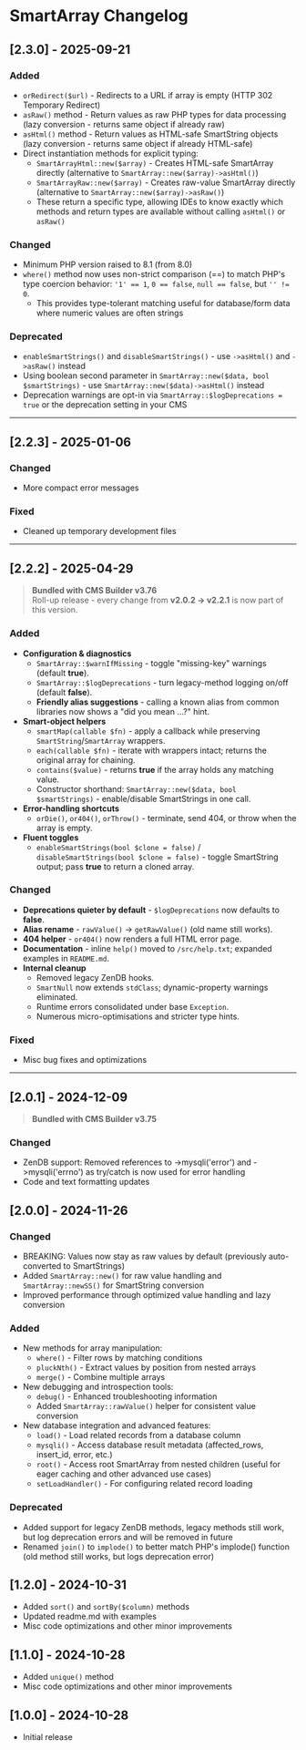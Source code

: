# SmartArray Changelog

## [2.3.0] - 2025-09-21

### Added
- `orRedirect($url)` - Redirects to a URL if array is empty (HTTP 302 Temporary Redirect)
- `asRaw()` method - Return values as raw PHP types for data processing (lazy conversion - returns same object if already raw)
- `asHtml()` method - Return values as HTML-safe SmartString objects (lazy conversion - returns same object if already HTML-safe)
- Direct instantiation methods for explicit typing:
  - `SmartArrayHtml::new($array)` - Creates HTML-safe SmartArray directly (alternative to `SmartArray::new($array)->asHtml()`)
  - `SmartArrayRaw::new($array)` - Creates raw-value SmartArray directly (alternative to `SmartArray::new($array)->asRaw()`)
  - These return a specific type, allowing IDEs to know exactly which methods and return types are available without calling `asHtml()` or `asRaw()`

### Changed
- Minimum PHP version raised to 8.1 (from 8.0)
- `where()` method now uses non-strict comparison (==) to match PHP's type coercion behavior: `'1' == 1`, `0 == false`, `null == false`, but `'' != 0`.
  - This provides type-tolerant matching useful for database/form data where numeric values are often strings

### Deprecated
- `enableSmartStrings()` and `disableSmartStrings()` - use `->asHtml()` and `->asRaw()` instead
- Using boolean second parameter in `SmartArray::new($data, bool $smartStrings)` - use `SmartArray::new($data)->asHtml()` instead
- Deprecation warnings are opt-in via `SmartArray::$logDeprecations = true` or the deprecation setting in your CMS

---

## [2.2.3] - 2025-01-06

### Changed
- More compact error messages

### Fixed
- Cleaned up temporary development files

---

## [2.2.2] - 2025-04-29
> **Bundled with CMS Builder v3.76**  
> Roll-up release - every change from **v2.0.2 -> v2.2.1** is now part of this version.

### Added
- **Configuration & diagnostics**
  - `SmartArray::$warnIfMissing` - toggle "missing-key" warnings (default **true**).
  - `SmartArray::$logDeprecations` - turn legacy-method logging on/off (default **false**).
  - **Friendly alias suggestions** - calling a known alias from common libraries now shows a "did you mean ...?" hint.
- **Smart-object helpers**
  - `smartMap(callable $fn)` - apply a callback while preserving `SmartString`/`SmartArray` wrappers.
  - `each(callable $fn)` - iterate with wrappers intact; returns the original array for chaining.
  - `contains($value)` - returns **true** if the array holds any matching value.
  - Constructor shorthand: `SmartArray::new($data, bool $smartStrings)` - enable/disable SmartStrings in one call.
- **Error-handling shortcuts**   
  - `orDie()`, `or404()`, `orThrow()` - terminate, send 404, or throw when the array is empty.
- **Fluent toggles**   
  - `enableSmartStrings(bool $clone = false)` / `disableSmartStrings(bool $clone = false)` - toggle SmartString output; pass **true** to return a cloned array.

### Changed
- **Deprecations quieter by default** - `$logDeprecations` now defaults to **false**.
- **Alias rename** - `rawValue()` -> `getRawValue()` (old name still works).
- **404 helper** - `or404()` now renders a full HTML error page.
- **Documentation** - inline `help()` moved to `/src/help.txt`; expanded examples in `README.md`.
- **Internal cleanup**
  - Removed legacy ZenDB hooks.
  - `SmartNull` now extends `stdClass`; dynamic-property warnings eliminated.
  - Runtime errors consolidated under base `Exception`.
  - Numerous micro-optimisations and stricter type hints.

### Fixed
- Misc bug fixes and optimizations

---

## [2.0.1] - 2024-12-09

> **Bundled with CMS Builder v3.75**

### Changed
- ZenDB support: Removed references to ->mysqli('error') and ->mysqli('errno') as try/catch is now used for error handling
- Code and text formatting updates

## [2.0.0] - 2024-11-26

### Changed
* BREAKING: Values now stay as raw values by default (previously auto-converted to SmartStrings)
* Added `SmartArray::new()` for raw value handling and `SmartArray::newSS()` for SmartString conversion
* Improved performance through optimized value handling and lazy conversion

### Added
* New methods for array manipulation:
    * `where()` - Filter rows by matching conditions
    * `pluckNth()` - Extract values by position from nested arrays
    * `merge()` - Combine multiple arrays
* New debugging and introspection tools:
    * `debug()` - Enhanced troubleshooting information
    * Added `SmartArray::rawValue()` helper for consistent value conversion
* New database integration and advanced features:
    * `load()` - Load related records from a database column 
    * `mysqli()` - Access database result metadata (affected_rows, insert_id, error, etc.)
    * `root()` - Access root SmartArray from nested children (useful for eager caching and other advanced use cases)
    * `setLoadHandler()` - For configuring related record loading

### Deprecated
- Added support for legacy ZenDB methods, legacy methods still work, but log deprecation errors and will be removed in future
- Renamed `join()` to `implode()` to better match PHP's implode() function (old method still works, but logs deprecation error)

## [1.2.0] - 2024-10-31
* Added `sort()` and `sortBy($column)` methods
* Updated readme.md with examples
* Misc code optimizations and other minor improvements

## [1.1.0] - 2024-10-28
* Added `unique()` method
* Misc code optimizations and other minor improvements

## [1.0.0] - 2024-10-28
* Initial release
